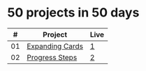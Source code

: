 # 50 projects in 50 days
|  #  | Project                                                                                                                     | Live                                                                         |
| :-: | --------------------------------------------------------------------------------------------------------------------------- | --------------------------------------------------------------------------------- |
| 01  | [Expanding Cards](https://github.com/isinnur/50projects50days/tree/main/Day%201-%20Expanding%20cards)                       |    [1](https://venerable-swan-40a01b.netlify.app/)|
| 02 | [Progress Steps](https://github.com/isinnur/50projects50days/tree/main/Day%201-%20Expanding%20cards)                       |    [2](https://dynamic-smakager-5da375.netlify.app)|
